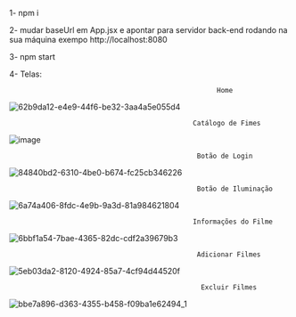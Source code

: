 1- npm i

2- mudar baseUrl em App.jsx e apontar para servidor back-end rodando na sua máquina exempo http://localhost:8080

3- npm start

4- Telas: 

                                                        Home 
![62b9da12-e4e9-44f6-be32-3aa4a5e055d4](https://user-images.githubusercontent.com/76877273/181810296-9d643449-2a9c-4d57-b97c-cab2b05dfc2e.png)

                                                  Catálogo de Fimes
![image](https://user-images.githubusercontent.com/76877273/181810110-923a7c47-c2ea-475a-a873-8e1bd5100485.png)

                                                   Botão de Login
![84840bd2-6310-4be0-b674-fc25cb346226](https://user-images.githubusercontent.com/76877273/181811071-4d44696e-508d-4bd8-ad71-794397372ff7.png)


                                                   Botão de Iluminação
![6a74a406-8fdc-4e9b-9a3d-81a984621804](https://user-images.githubusercontent.com/76877273/181810721-01f288af-61e1-4360-8e12-5199c50271e0.png)

                                                  Informações do Filme
![6bbf1a54-7bae-4365-82dc-cdf2a39679b3](https://user-images.githubusercontent.com/76877273/181810853-2cfb0fdb-b15d-47fd-9e0c-4bf1770b1229.png)

                                                   Adicionar Filmes 
![5eb03da2-8120-4924-85a7-4cf94d44520f](https://user-images.githubusercontent.com/76877273/181811176-332afd3b-3552-4d0b-b96f-e6828136a9b1.png)

                                                    Excluir Filmes
![bbe7a896-d363-4355-b458-f09ba1e62494_1](https://user-images.githubusercontent.com/76877273/181811268-3aa88a6b-4be3-4850-a731-0ce6687bbcec.png)
